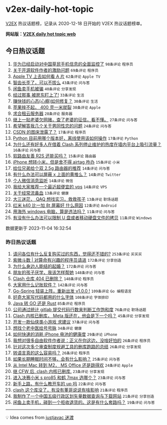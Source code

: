 # v2ex-daily-hot-topic

[V2EX](https://www.v2ex.com/) 热议话题榜，记录从 2020-12-18 日开始的 V2EX 热议话题榜单。

**网站版：[V2EX daily hot topic web](https://boojack.github.io/v2ex-daily-hot-topic-web/)**

## 今日热议话题

<!-- TODAY BEGIN -->

1. [华为已经启动对中国草民手机信息的全面监控了](https://www.v2ex.com/t/988525) `98条评论` `程序员`
1. [关于开源软件作者的激励问题](https://www.v2ex.com/t/988513) `69条评论` `程序员`
1. [Apple TV 上去如何看 A 片](https://www.v2ex.com/t/988556) `62条评论` `Apple TV`
1. [智齿长歪了，可以不拔么](https://www.v2ex.com/t/988605) `43条评论` `问与答`
1. [闲鱼卖手机被骗](https://www.v2ex.com/t/988544) `40条评论` `分享发现`
1. [经过那事 被房东盯上了!](https://www.v2ex.com/t/988515) `33条评论` `生活`
1. [赚快钱的心态(心瘾)如何修复？](https://www.v2ex.com/t/988543) `30条评论` `生活`
1. [苹果摔不起， 400 壳一米就裂](https://www.v2ex.com/t/988551) `30条评论` `Apple`
1. [求合租云服务器](https://www.v2ex.com/t/988530) `28条评论` `服务器`
1. [继上一贴老婆欠网赌，查了老婆的征信，看不懂。](https://www.v2ex.com/t/988668) `27条评论` `问与答`
1. [希望解答我几个关于男同性恋的问题](https://www.v2ex.com/t/988532) `24条评论` `问与答`
1. [CSDN 的图床泄露了？](https://www.v2ex.com/t/988648) `17条评论` `程序员`
1. [Python 目前用哪个版本好，离线使用该如何操作](https://www.v2ex.com/t/988536) `17条评论` `Python`
1. [为什么还有好多人在借着 Clash 系列停止维护的热度在墙内平台上吸引流量？](https://www.v2ex.com/t/988499) `16条评论` `问与答`
1. [软路由友善 R2S 还能买吗？](https://www.v2ex.com/t/988591) `15条评论` `路由器`
1. [iPhone 想转小米，但是舍不得 airtag 咋办](https://www.v2ex.com/t/988574) `15条评论` `小米`
1. [给位兄弟给个双 2.5g 路由器的推荐](https://www.v2ex.com/t/988667) `14条评论` `问与答`
1. [有什么办法可以屏蔽 x 上面的黄推么？](https://www.v2ex.com/t/988631) `14条评论` `Twitter`
1. [个人微信消息监听](https://www.v2ex.com/t/988587) `14条评论` `微信`
1. [我给大家推荐一个最近超便宜的 vps](https://www.v2ex.com/t/988517) `14条评论` `VPS`
1. [关于经常流鼻血](https://www.v2ex.com/t/988601) `13条评论` `健康`
1. [大三迷茫， QAQ 想找实习，救救孩子](https://www.v2ex.com/t/988547) `13条评论` `职场话题`
1. [红米 k40 比一加 8t 屏幕好 什么原因](https://www.v2ex.com/t/988621) `12条评论` `Android`
1. [用海外 windows 电脑，算是违法吗？](https://www.v2ex.com/t/988620) `11条评论` `问与答`
1. [有没有什么办法可以限制 U 盘或者移动硬盘文件的拷贝](https://www.v2ex.com/t/988612) `11条评论` `Windows`

数据更新于 2023-11-04 16:32:54

<!-- TODAY END -->

### 昨日热议话题

<!-- YESTERDAY BEGIN -->

1. [请问各位有什么反复购买过的东西，觉得还不错的?](https://www.v2ex.com/t/988143) `253条评论` `买买买`
1. [紫微斗数 | 对算命有兴趣的程序员请进](https://www.v2ex.com/t/988131) `172条评论` `分享创造`
1. [为什么身边人能结的起婚？](https://www.v2ex.com/t/988133) `172条评论` `问与答`
1. [朋友的孩子厌学，我该怎样帮她](https://www.v2ex.com/t/988088) `148条评论` `问与答`
1. [Clash 仓库 404 已删除？](https://www.v2ex.com/t/988265) `148条评论` `程序员`
1. [大家用什么记账软件？](https://www.v2ex.com/t/988094) `142条评论` `问与答`
1. [Go-Spring 轻装上阵，重新出发 v1.0.0 !](https://www.v2ex.com/t/988146) `109条评论` `Go 编程语言`
1. [好奇大家写代码都用的什么字体](https://www.v2ex.com/t/988286) `108条评论` `字体排印`
1. [Java 转 GO 还是 Rust](https://www.v2ex.com/t/988098) `85条评论` `程序员`
1. [公司通过统计 gitlab 提交代码行数来判断工作饱和度](https://www.v2ex.com/t/988119) `76条评论` `职场话题`
1. [Clash 内核已删库， Meta 版还在，他会是下一个吗？](https://www.v2ex.com/t/988263) `45条评论` `分享发现`
1. [开发一款仙侠类小游戏 求建议](https://www.v2ex.com/t/988125) `37条评论` `问与答`
1. [想找个老中医给号号脉](https://www.v2ex.com/t/988420) `34条评论` `健康`
1. [如何快速的消耗 iPhone 电池的健康度](https://www.v2ex.com/t/988328) `29条评论` `iPhone`
1. [我想对很多自由软件作者说：正义在你这边，没啥好怕的](https://www.v2ex.com/t/988404) `26条评论` `程序员`
1. [针对这次多个审查制度规避工具的删库跑路的总结](https://www.v2ex.com/t/988393) `26条评论` `分享发现`
1. [转语言真的这么容易吗？](https://www.v2ex.com/t/988250) `26条评论` `程序员`
1. [如果长期睡眠时间不够，会有什么影响？](https://www.v2ex.com/t/988345) `25条评论` `问与答`
1. [从 Intel Mac 转到 M2， MS Office 还是跳得欢](https://www.v2ex.com/t/988087) `24条评论` `Apple`
1. [继 CFW 后, clash 内核已删库.](https://www.v2ex.com/t/988259) `23条评论` `分享发现`
1. [进入决赛小米 s pro85 和鹤 7max 选哪个？](https://www.v2ex.com/t/988089) `23条评论` `问与答`
1. [新手上路，有什么教开车的 up 吗](https://www.v2ex.com/t/988222) `22条评论` `问与答`
1. [clash 这个库没了，有没有董哥说说有啥影响](https://www.v2ex.com/t/988296) `21条评论` `程序员`
1. [我制作了一个中国五级行政区划矢量数据查询与下载网站](https://www.v2ex.com/t/988276) `21条评论` `分享创造`
1. [闲鱼上卖手机，碰到一个拒收退货的。这是有什么套路吗？](https://www.v2ex.com/t/988279) `19条评论` `问与答`

<!-- YESTERDAY END -->

---

💡 Idea comes from [justjavac 迷渡](https://github.com/justjavac/)
